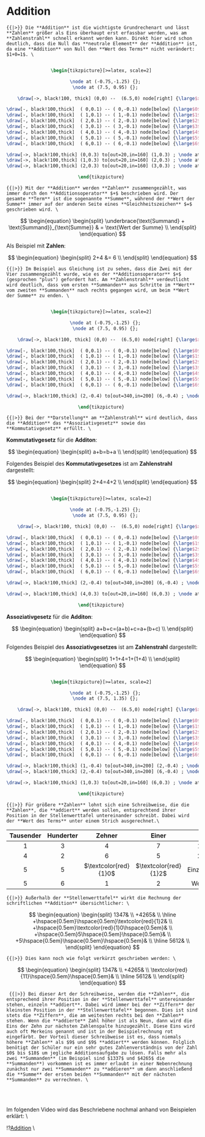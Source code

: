 <!--
version:  0.0.1
language: de
narrator: Deutsch Female

@style
main > *:not(:last-child) {
  margin-bottom: 3rem;
}

input {
    text-align: center;
}

.flex-container {
    display: flex;
    flex-wrap: wrap;
    align-items: stretch;
    gap: 20px;
}

.flex-child {
    flex: 1;
    min-width: 350px;
    margin-right: 20px;
}

@media (max-width: 400px) {
    .flex-child {
        flex: 100%;
        margin-right: 0;
    }
}
@end

formula: \carry   \textcolor{red}{\scriptsize #1}
formula: \digit   \rlap{\carry{#1}}\phantom{#2}#2
formula: \permil  \text{‰}

import: https://raw.githubusercontent.com/LiaTemplates/Tikz-Jax/main/README.md

script: https://cdn.jsdelivr.net/gh/LiaTemplates/Tikz-Jax@main/dist/index.js


tags: Erklärung, Addition

comment: In diesem Abschnitt wird die Addition ausführlich erklärt.

author: Martin Lommatzsch

-->

# Addition

    {{|>}} Die **Addition** ist die wichtigste Grundrechenart und lässt **Zahlen** größer als Eins überhaupt erst erfassbar werden, was am **Zahlenstrahl** schnell erkannt werden kann. Direkt hier wird schon deutlich, dass die Null das **neutrale Element** der **Addition** ist, da eine **Addition** von Null den **Wert des Terms** nicht verändert: $1+0=1$. \


<center>

```latex  @tikz

\begin{tikzpicture}[>=latex, scale=2] 

  \node at (-0.75,-1.25) {};
  \node at (7.5, 0.95) {};

    \draw[->, black!100, thick] (0,0) --  (6.5,0) node[right] {\large$x$};

\draw[-, black!100,thick]  ( 0,0.1) -- ( 0,-0.1) node[below] {\large$0$};
\draw[-, black!100,thick]  ( 1,0.1) -- ( 1,-0.1) node[below] {\large$1$};
\draw[-, black!100,thick]  ( 2,0.1) -- ( 2,-0.1) node[below] {\large$2$};
\draw[-, black!100,thick]  ( 3,0.1) -- ( 3,-0.1) node[below] {\large$3$}; 
\draw[-, black!100,thick]  ( 4,0.1) -- ( 4,-0.1) node[below] {\large$4$}; 
\draw[-, black!100,thick]  ( 5,0.1) -- ( 5,-0.1) node[below] {\large$5$}; 
\draw[-, black!100,thick]  ( 6,0.1) -- ( 6,-0.1) node[below] {\large$6$}; 

\draw[->, black!100,thick] (0,0.3) to[out=20,in=160] (1,0.3) ; \node at (0.5,0.5) {\large$+1$};
\draw[->, black!100,thick] (1,0.3) to[out=20,in=160] (2,0.3) ; \node at (1.5,0.5) {\large$+1$};
\draw[->, black!100,thick] (2,0.3) to[out=20,in=160] (3,0.3) ; \node at (2.5,0.5) {\large$+1$};

\end{tikzpicture} 

```
</center>



    {{|>}} Mit der **Addition** werden **Zahlen** zusammengezählt, was immer durch den **Additionsoperator** $+$ beschrieben wird. Der gesamte **Term** ist die sogenannte **Summe**, während der **Wert der Summe** immer auf der anderen Seite eines **Gleichheitszeichen** $=$ geschrieben wird. \



$$
\begin{equation}
\begin{split}
\underbrace{\text{Summand} + \text{Summand}}_{\text{Summe}}  & = \text{Wert der Summe} \\ 
 \end{split}
\end{equation}  
$$

Als Beispiel mit **Zahlen**:

$$
\begin{equation}
\begin{split} 
  2+4 &= 6   \\
 \end{split}
\end{equation}  
$$


    {{|>}} Im Beispiel aus Gleichung ist zu sehen, dass die Zwei mit der Vier zusammengezählt wurde, wie es der **Additionsoperator** $+$ (gesprochen "plus") gefordert hat. Am **Zahlenstrahl** verdeutlicht wird deutlich, dass vom ersten **Summanden** aus Schritte im **Wert** vom zweiten **Summanden** nach rechts gegangen wird, um beim **Wert der Summe** zu enden. \

<center>

```latex  @tikz

\begin{tikzpicture}[>=latex, scale=2] 

  \node at (-0.75,-1.25) {};
  \node at (7.5, 0.95) {};

    \draw[->, black!100, thick] (0,0) --  (6.5,0) node[right] {\large$x$};

\draw[-, black!100,thick]  ( 0,0.1) -- ( 0,-0.1) node[below] {\large$0$};
\draw[-, black!100,thick]  ( 1,0.1) -- ( 1,-0.1) node[below] {\large$1$};
\draw[-, black!100,thick]  ( 2,0.1) -- ( 2,-0.1) node[below] {\large$2$};
\draw[-, black!100,thick]  ( 3,0.1) -- ( 3,-0.1) node[below] {\large$3$}; 
\draw[-, black!100,thick]  ( 4,0.1) -- ( 4,-0.1) node[below] {\large$4$}; 
\draw[-, black!100,thick]  ( 5,0.1) -- ( 5,-0.1) node[below] {\large$5$}; 
\draw[-, black!100,thick]  ( 6,0.1) -- ( 6,-0.1) node[below] {\large$6$}; 

\draw[->, black!100,thick] (2,-0.4) to[out=340,in=200] (6,-0.4) ; \node at (4,-1.00) {\large$+4$};

\end{tikzpicture} 

```
</center>

    {{|>}} Bei der **Darstellung** am **Zahlenstrahl** wird deutlich, dass die **Addition** das **Assoziativgesetz** sowie das **Kommutativgesetz** erfüllt. \


**Kommutativgesetz** für die **Additon**: 

$$
\begin{equation}
\begin{split} 
  a+b=b+a   \\
 \end{split}
\end{equation}  
$$

Folgendes Beispiel des **Kommutativgesetzes** ist am **Zahlenstrahl** dargestellt:

$$
\begin{equation}
\begin{split} 
  2+4=4+2   \\
 \end{split}
\end{equation}  
$$

<center>

```latex  @tikz

\begin{tikzpicture}[>=latex, scale=2] 

  \node at (-0.75,-1.25) {};
  \node at (7.5, 0.95) {};

    \draw[->, black!100, thick] (0,0) --  (6.5,0) node[right] {\large$x$};

\draw[-, black!100,thick]  ( 0,0.1) -- ( 0,-0.1) node[below] {\large$0$};
\draw[-, black!100,thick]  ( 1,0.1) -- ( 1,-0.1) node[below] {\large$1$};
\draw[-, black!100,thick]  ( 2,0.1) -- ( 2,-0.1) node[below] {\large$2$};
\draw[-, black!100,thick]  ( 3,0.1) -- ( 3,-0.1) node[below] {\large$3$}; 
\draw[-, black!100,thick]  ( 4,0.1) -- ( 4,-0.1) node[below] {\large$4$}; 
\draw[-, black!100,thick]  ( 5,0.1) -- ( 5,-0.1) node[below] {\large$5$}; 
\draw[-, black!100,thick]  ( 6,0.1) -- ( 6,-0.1) node[below] {\large$6$}; 

\draw[->, black!100,thick] (2,-0.4) to[out=340,in=200] (6,-0.4) ; \node at (4,-1.00) {\large$+4$};

\draw[->, black!100,thick] (4,0.3) to[out=20,in=160] (6,0.3) ; \node at (5,0.750) {\large$+2$};

\end{tikzpicture} 

```
</center>




**Assoziativgesetz** für die **Additon**: 

$$
\begin{equation}
\begin{split} 
  a+b+c=(a+b)+c=a+(b+c)   \\
 \end{split}
\end{equation}  
$$

Folgendes Beispiel des **Assoziativgesetzes** ist am **Zahlenstrahl** dargestellt:

$$
\begin{equation}
\begin{split} 
  1+1+4=1+(1+4)   \\
 \end{split}
\end{equation}  
$$  
<center>

```latex  @tikz

\begin{tikzpicture}[>=latex, scale=2] 

  \node at (-0.75,-1.25) {};
  \node at (7.5, 1.35) {};

    \draw[->, black!100, thick] (0,0) --  (6.5,0) node[right] {\large$x$};

\draw[-, black!100,thick]  ( 0,0.1) -- ( 0,-0.1) node[below] {\large$0$};
\draw[-, black!100,thick]  ( 1,0.1) -- ( 1,-0.1) node[below] {\large$1$};
\draw[-, black!100,thick]  ( 2,0.1) -- ( 2,-0.1) node[below] {\large$2$};
\draw[-, black!100,thick]  ( 3,0.1) -- ( 3,-0.1) node[below] {\large$3$}; 
\draw[-, black!100,thick]  ( 4,0.1) -- ( 4,-0.1) node[below] {\large$4$}; 
\draw[-, black!100,thick]  ( 5,0.1) -- ( 5,-0.1) node[below] {\large$5$}; 
\draw[-, black!100,thick]  ( 6,0.1) -- ( 6,-0.1) node[below] {\large$6$}; 

\draw[->, black!100,thick] (1,-0.4) to[out=340,in=200] (2,-0.4) ; \node at (1.5,-1.00) {\large$+1$};
\draw[->, black!100,thick] (2,-0.4) to[out=340,in=200] (6,-0.4) ; \node at (4,-1.00) {\large$+4$};

\draw[->, black!100,thick] (1,0.3) to[out=20,in=160] (6,0.3) ; \node at (3.5,1.00) {\large$+1+4$};

\end{tikzpicture} 

```
</center>




    {{|>}} Für größere **Zahlen** lohnt sich eine Schreibweise, die die **Zahlen**, die **addiert** werden sollen, entsprechtend ihrer Position in der Stellenwerttafel untereinander schreibt. Dabei wird der **Wert des Terms** unter einem Strich ausgerechnet.\






<!-- data-type="none" 
data-sortable="false" -->
|  Tausender   |  Hunderter |  Zehner   |  Einer  |    |
| :----------: | :--------: | :-------: | :-----: | :-----: |
|       $1$      |      $3$     |    $4$      |    $7$    |    1. Summand    |
|       $4$      |      $2$     |    $6$      |    $5$    |    2. Summand    |
|       $5$      |      $5$     | $\textcolor{red}{1}0$ |    $\textcolor{red}{1}2$    |    Einzelziffersummen    |
|       $5$      |      $6$     |    $1$      |    $2$    |    Wert der Summe    |

    {{|>}} Außerhalb der **Stellenwerttafel** wirkt die Rechnung der schriftlichen **Addition** übersichtlicher: \


$$
\begin{equation}
\begin{split}
 1347&   \\
+4265& \\ \hline
+\hspace{0.5em}\hspace{0.5em}\textcolor{red}{1}2& \\ 
+\hspace{0.5em}\textcolor{red}{1}0\hspace{0.5em}& \\ 
+\hspace{0.5em}5\hspace{0.5em}\hspace{0.5em}& \\ 
+5\hspace{0.5em}\hspace{0.5em}\hspace{0.5em}& \\ \hline
5612& \\
 \end{split}
\end{equation}  
$$


    {{|>}} Dies kann noch wie folgt verkürzt geschrieben werden: \

$$
\begin{equation}
\begin{split}
1347&   \\
+4265& \\ 
	\textcolor{red}{11}\hspace{0.5em}\hspace{0.5em}&  \\ \hline
5612& \\
 \end{split}
\end{equation}  
$$


     {{|>}} Bei dieser Art der Schreibweise, werden die **Zahlen**, die entsprechend ihrer Position in der **Stellenwerttafel** untereinander stehen, einzeln **addiert**. Dabei wird immer bei der **Ziffern** der kleinsten Position in der **Stellenwerttafel** begonnen. Dies ist sind stets die **Ziffern**, die am weitesten rechts bei den **Zahlen** stehen. Wenn die **addierte** Zahl höher ist als Neun, dann wird die Eins der Zehn zur nächsten Zahlenspalte hinzugezählt. Diese Eins wird auch oft Merkeins genannt und ist in der Beispielrechnung rot eingefärbt. Der Vorteil dieser Schreibweise ist es, dass niemals höhere **Zahlen** als $9$ und $9$ **addiert** werden können. Folglich benötigt der Schüler nur ein sehr gutes Zahlenverständnis von der Zahl $0$ bis $18$ um jegliche Additionsaufgabe zu lösen. Falls mehr als zwei **Summanden** (im Beispiel sind $1337$ und $4265$ die **Summanden**) vorkommen ist es immer erlaubt in einer Nebenrechnung zunächst nur zwei **Summanden** zu **addieren** um dann anschließend die **Summe** der ersten beiden **Summanden** mit der nächsten **Summanden** zu verrechnen. \

<br>
<br>

Im folgenden Video wird das Beschriebene nochmal anhand von Beispielen erklärt: \

!?[Addition](https://www.youtube.com/watch?v=Tn9xv6jSyyI) \

<br>
<br>
<br>
<br>
<br>